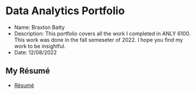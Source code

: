 # Data Analytics Portfolio
- Name: Braxton Batty
- Description: This portfolio covers all the work I completed in ANLY 6100. This work was done in the fall semeseter of 2022. I hope you find my work to be insightful.
- Date: 12/08/2022
## My Résumé
- [Résumé](https://colab.research.google.com/drive/1cc8RTVbqhcEB1LvXHmM6m7A1JE_SMin1?usp=sharing)
